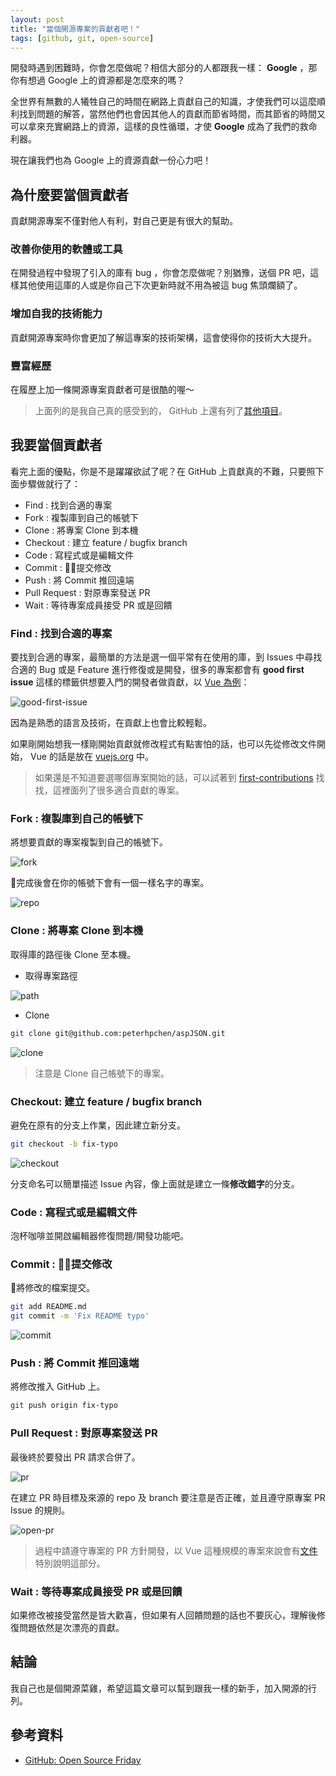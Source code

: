 ```yaml
---
layout: post
title: "當個開源專案的貢獻者吧！"
tags: [github, git, open-source]
---
```


開發時遇到困難時，你會怎麼做呢？相信大部分的人都跟我一樣： **Google** ，那你有想過 Google 上的資源都是怎麼來的嗎？

全世界有無數的人犧牲自己的時間在網路上貢獻自己的知識，才使我們可以這麼順利找到問題的解答，當然他們也會因其他人的貢獻而節省時間，而其節省的時間又可以拿來充實網路上的資源，這樣的良性循環，才使 **Google** 成為了我們的救命利器。

現在讓我們也為 Google 上的資源貢獻一份心力吧！

## 為什麼要當個貢獻者

貢獻開源專案不僅對他人有利，對自己更是有很大的幫助。

### 改善你使用的軟體或工具

在開發過程中發現了引入的庫有 bug ，你會怎麼做呢？別猶豫，送個 PR 吧，這樣其他使用這庫的人或是你自己下次更新時就不用為被這 bug 焦頭爛額了。

### 增加自我的技術能力

貢獻開源專案時你會更加了解這專案的技術架構，這會使得你的技術大大提升。

### 豐富經歷

在履歷上加一條開源專案貢獻者可是很酷的喔～

> 上面列的是我自己真的感受到的， GitHub 上還有列了[其他項目](https://opensource.guide/how-to-contribute/#why-contribute-to-open-source)。

## 我要當個貢獻者

看完上面的優點，你是不是躍躍欲試了呢？在 GitHub 上貢獻真的不難，只要照下面步驟做就行了：

* Find : 找到合適的專案
* Fork : 複製庫到自己的帳號下
* Clone : 將專案 Clone 到本機
* Checkout : 建立 feature / bugfix branch
* Code : 寫程式或是編輯文件
* Commit : 提交修改
* Push : 將 Commit 推回遠端
* Pull Request : 對原專案發送 PR
* Wait : 等待專案成員接受 PR 或是回饋

### Find : 找到合適的專案

要找到合適的專案，最簡單的方法是選一個平常有在使用的庫，到 Issues 中尋找合適的 Bug 或是 Feature 進行修復或是開發，很多的專案都會有 **good first issue** 這樣的標籤供想要入門的開發者做貢獻，以 [Vue 為例](https://github.com/vuejs/vue/issues?q=is%3Aissue+is%3Aopen+label%3A%22good+first+issue%22)：

![good-first-issue](/assets/2020-03-21-be-a-open-source-contributor/good-first-issue.png)

因為是熟悉的語言及技術，在貢獻上也會比較輕鬆。

如果剛開始想我一樣剛開始貢獻就修改程式有點害怕的話，也可以先從修改文件開始， Vue 的話是放在 [vuejs.org](https://github.com/vuejs/vuejs.org/issues?q=is%3Aissue+label%3A%22good+first+issue%22+is%3Aopen) 中。

> 如果還是不知道要選哪個專案開始的話，可以試著到 [first-contributions](https://firstcontributions.github.io/) 找找，這裡面列了很多適合貢獻的專案。

### Fork : 複製庫到自己的帳號下

將想要貢獻的專案複製到自己的帳號下。

![fork](/assets/2020-03-21-be-a-open-source-contributor/fork.png)

完成後會在你的帳號下會有一個一樣名字的專案。

![repo](/assets/2020-03-21-be-a-open-source-contributor/repo.png)

### Clone : 將專案 Clone 到本機

取得庫的路徑後 Clone 至本機。

* 取得專案路徑

![path](/assets/2020-03-21-be-a-open-source-contributor/path.png)

* Clone

```bash
git clone git@github.com:peterhpchen/aspJSON.git
```

![clone](/assets/2020-03-21-be-a-open-source-contributor/clone.png)

> 注意是 Clone 自己帳號下的專案。

### Checkout: 建立 feature / bugfix branch

避免在原有的分支上作業，因此建立新分支。

```bash
git checkout -b fix-typo
```

![checkout](/assets/2020-03-21-be-a-open-source-contributor/checkout.png)

分支命名可以簡單描述 Issue 內容，像上面就是建立一條**修改錯字**的分支。

### Code : 寫程式或是編輯文件

泡杯咖啡並開啟編輯器修復問題/開發功能吧。

### Commit : 提交修改

將修改的檔案提交。

```bash
git add README.md
git commit -m 'Fix README typo'
```

![commit](/assets/2020-03-21-be-a-open-source-contributor/commit.png)

### Push : 將 Commit 推回遠端

將修改推入 GitHub 上。

```bash
git push origin fix-typo
```

### Pull Request : 對原專案發送 PR

最後終於要發出 PR 請求合併了。

![pr](/assets/2020-03-21-be-a-open-source-contributor/pr.png)

在建立 PR 時目標及來源的 repo 及 branch 要注意是否正確，並且遵守原專案 PR Issue 的規則。

![open-pr](/assets/2020-03-21-be-a-open-source-contributor/open-pr.png)

> 過程中請遵守專案的 PR 方針開發，以 Vue 這種規模的專案來說會有[文件](https://github.com/vuejs/vue/blob/dev/.github/CONTRIBUTING.md#pull-request-guidelines)特別說明這部分。

### Wait : 等待專案成員接受 PR 或是回饋

如果修改被接受當然是皆大歡喜，但如果有人回饋問題的話也不要灰心，理解後修復問題依然是次漂亮的貢獻。

## 結論

我自己也是個開源菜雞，希望這篇文章可以幫到跟我一樣的新手，加入開源的行列。

## 參考資料

* [GitHub: Open Source Friday](https://opensourcefriday.com/)